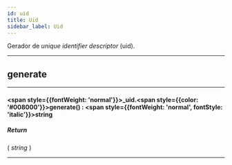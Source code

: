 ```yaml
---
id: uid
title: Uid
sidebar_label: Uid
---
```


Gerador de _unique identifier descriptor_ (uid).

---

## generate

---

#### <span style={{fontWeight: 'normal'}}>_uid</span>.<span style={{color: '#008000'}}>generate</span>() : <span style={{fontWeight: 'normal', fontStyle: 'italic'}}>string</span>
##### Return

( _string_ )


---

